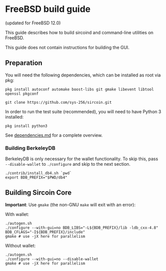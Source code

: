 FreeBSD build guide
======================
(updated for FreeBSD 12.0)

This guide describes how to build sircoind and command-line utilities on FreeBSD.

This guide does not contain instructions for building the GUI.

## Preparation

You will need the following dependencies, which can be installed as root via pkg:

```shell
pkg install autoconf automake boost-libs git gmake libevent libtool openssl pkgconf

git clone https://github.com/sys-256/sircoin.git
```

In order to run the test suite (recommended), you will need to have Python 3 installed:

```shell
pkg install python3
```

See [dependencies.md](dependencies.md) for a complete overview.

### Building BerkeleyDB

BerkeleyDB is only necessary for the wallet functionality. To skip this, pass
`--disable-wallet` to `./configure` and skip to the next section.

```shell
./contrib/install_db4.sh `pwd`
export BDB_PREFIX="$PWD/db4"
```

## Building Sircoin Core

**Important**: Use `gmake` (the non-GNU `make` will exit with an error):

With wallet:
```shell
./autogen.sh
./configure --with-gui=no BDB_LIBS="-L${BDB_PREFIX}/lib -ldb_cxx-4.8" BDB_CFLAGS="-I${BDB_PREFIX}/include"
gmake # use -jX here for parallelism
```

Without wallet:
```shell
./autogen.sh
./configure --with-gui=no --disable-wallet
gmake # use -jX here for parallelism
